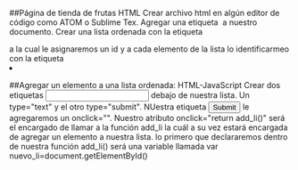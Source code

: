 ##Página de tienda de frutas HTML
Crear archivo html en algún editor de código como ATOM o Sublime Tex. 
Agregar una etiqueta <img> a nuestro documento.
Crear una lista ordenada con la etiqueta <ol></ol> a la cual le asignaremos un id y a cada elemento de la lista lo identificarmeo con la etiqueta <li></li>


##Agregar un elemento a una lista ordenada: HTML-JavaScript
Crear dos etiquetas <input> debajo de nuestra lista. Un type="text" y el otro type="submit". NUestra etiqueta <input type="submit"> le agregaremos un onclick="".
Nuestro atributo onclick="return add_li()" será el encargado de llamar a la función add_li la cuál a su vez estará encargada de agregar un elemento a nuestra lista.
lo primero que declararemos dentro de nuestra función add_li() será una variable llamada var nuevo_li=document.getElementById()